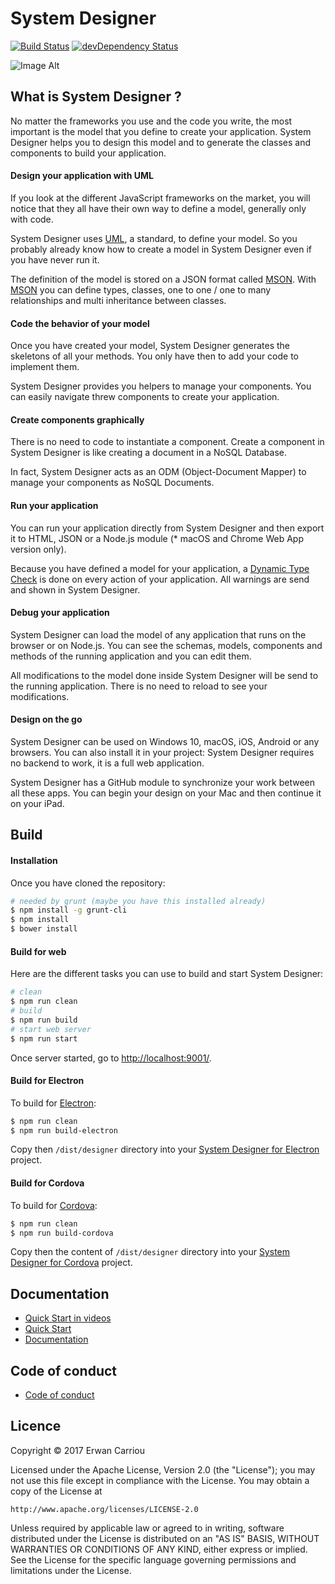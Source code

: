 # System Designer

[![Build Status](https://travis-ci.org/design-first/system-designer.svg?branch=master)](https://travis-ci.org/design-first/system-designer)
[![devDependency Status](https://david-dm.org/design-first/system-designer/dev-status.svg)](https://david-dm.org/design-first/system-designer#info=devDependencies)

![Image Alt](https://designfirst.io/img/systemdesigner.png)

## What is System Designer ?

No matter the frameworks you use and the code you write, the most important is the model that you define to create your application. System Designer helps you to design this model and to generate the classes and components to build your application.

#### Design your application with UML

If you look at the different JavaScript frameworks on the market, you will notice that they all have their own way to define a model, generally only with code.

System Designer uses [UML](http://www.uml.org), a standard, to define your model. So you probably already know how to create a model in System Designer even if you have never run it.

The definition of the model is stored on a JSON format called [MSON](https://system-runtime.readme.io/docs/design-your-model#section-mson). With [MSON](https://system-runtime.readme.io/docs/design-your-model#section-mson) you can define types, classes, one to one / one to many relationships and multi inheritance between classes.

#### Code the behavior of your model

Once you have created your model, System Designer generates the skeletons of all your methods. You only have then to add your code to implement them.

System Designer provides you helpers to manage your components. You can easily navigate threw components to create your application.

#### Create components graphically

There is no need to code to instantiate a component. Create a component in System Designer is like creating a document in a NoSQL Database.

In fact, System Designer acts as an ODM (Object-Document Mapper) to manage your components as NoSQL Documents.

#### Run your application

You can run your application directly from System Designer and then export it to HTML, JSON or a Node.js module (* macOS and Chrome Web App version only).

Because you have defined a model for your application, a [Dynamic Type Check](https://en.wikipedia.org/wiki/Type_system#DYNAMIC) is done on every action of your application. All warnings are send and shown in System Designer.

#### Debug your application

System Designer can load the model of any application that runs on the browser or on Node.js. You can see the schemas, models, components and methods of the running application and you can edit them.

All modifications to the model done inside System Designer will be send to the running application. There is no need to reload to see your modifications.

#### Design on the go

System Designer can be used on Windows 10, macOS, iOS, Android or any browsers. You can also install it in your project: System Designer requires no backend to work, it is a full web application.

System Designer has a GitHub module to synchronize your work between all these apps. You can begin your design on your Mac and then continue it on your iPad.

## Build

#### Installation

Once you have cloned the repository:

```sh
# needed by grunt (maybe you have this installed already)
$ npm install -g grunt-cli
$ npm install
$ bower install
```	 	

#### Build for web

Here are the different tasks you can use to build and start System Designer:

```sh
# clean
$ npm run clean
# build
$ npm run build
# start web server
$ npm run start
```

Once server started, go to [http://localhost:9001/](http://localhost:9001/).

#### Build for Electron

To build for [Electron](http://electron.atom.io):

```sh
$ npm run clean
$ npm run build-electron
```

Copy then `/dist/designer` directory into your [System Designer for Electron](https://github.com/design-first/system-designer-electron) project.

#### Build for Cordova

To build for [Cordova](http://cordova.apache.org):

```sh
$ npm run clean
$ npm run build-cordova
```

Copy then the content of `/dist/designer` directory into your [System Designer for Cordova](https://github.com/design-first/system-designer-cordova) project.

## Documentation

* [Quick Start in videos](https://system-designer.readme.io/docs/quick-start-in-videos)
* [Quick Start](https://system-designer.readme.io/docs/quick-start)
* [Documentation](https://system-designer.readme.io/)

## Code of conduct

* [Code of conduct](https://system-designer.readme.io/docs/code-of-conduct)

## Licence

Copyright © 2017 Erwan Carriou

Licensed under the Apache License, Version 2.0 (the "License");
you may not use this file except in compliance with the License.
You may obtain a copy of the License at

    http://www.apache.org/licenses/LICENSE-2.0

Unless required by applicable law or agreed to in writing, software
distributed under the License is distributed on an "AS IS" BASIS,
WITHOUT WARRANTIES OR CONDITIONS OF ANY KIND, either express or implied.
See the License for the specific language governing permissions and
limitations under the License. 
